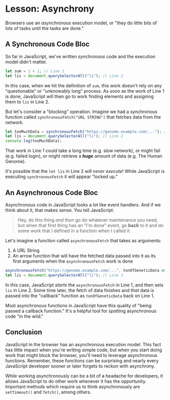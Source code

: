 # Lesson: Asynchrony

Browsers use an _asynchronous_ execution model, or "they do little bits of lots of tasks until the tasks are done."

## A Synchronous Code Bloc

So far in JavaScript, we've written _synchronous_ code and the execution model didn't matter.

```js
let sum = 1 + 1; // Line 1
let lis = document.querySelectorAll("li"); // Line 2
```

In this case, when we hit the definition of `sum`, this work doesn't rely on any "questionable" or "unknowably long" process. As soon as the work of Line 1 is done, JavaScript will then go to work finding elements and assigning them to `lis` in Line 2.

But let's consider a "blocking" operation. Imagine we had a synchronous function called `synchronousFetch("URL STRING")` that fetches data from the network.

```js
let tooMuchData = synchronousFetch("https://genome.example.com/..."); // Line 1
let lis = document.querySelectorAll("li"); // Line 2
console.log(tooMuchData);
```

That work in Line 1 could take a long time (e.g. slow network), or might fail (e.g. failed login), or might retrieve a **_huge_** amount of data (e.g. The Human Genome).

It's possible that the `let lis` in Line 2 _will never execute_! While JavaScript is executing `synchronousFetch` it will appear "locked up."

## An Asynchronous Code Bloc

Asynchronous code in JavaScript looks a lot like event handlers. And if we think about it, that makes sense. You tell JavaScript:

>Hey, do this thing _and then_ go do whatever maintenance you need, but when that first thing has an "I'm done" event, go **back** to it and do some work that I defined in a function when I called it.

Let's imagine a function called `asynchronousFetch` that takes as arguments:

1. A URL String
2. An arrow function that will have the fetched data passed into it as its first arguments when the `asynchronousFetch` work is done

```js
asynchronousFetch("https://genome.example.com/...", tonOfGeneticData => sequenceClone(tonOfGeneticData)); // Line 1
let lis = document.querySelectorAll("li"); // Line 2
```

In this case, JavaScript _starts_ the `asynchronousFetch` in Line 1, and then sets `lis` in Line 2. Some time later, the fetch of data finishes and _that_ data is passed into the "callback" function as `tonOfGeneticData` back on Line 1.

Most asynchronous functions in JavaScript have this quality of "being passed a callback function." It's a helpful tool for spotting asynchronous code "in the wild."

## Conclusion

JavaScript in the browser has an asynchronous execution model. This fact has little impact when you're writing simple code, but when you start doing work that might block the browser, you'll need to leverage asynchronous functions. Remember, these functions can be surprising and nearly every JavaScript developer sooner or later forgets to reckon with asynchrony.

While working asynchronously can be a bit of a headache for developers, it allows JavaScript to do other work whenever it has the opportunity. Important methods which require us to think asynchronously are `setTimeout()` and `fetch()`, among others.
